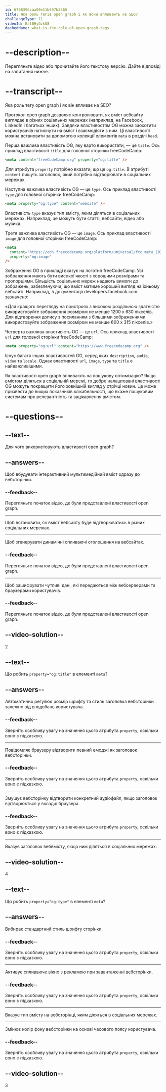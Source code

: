 ```yaml
---
id: 6708396caa00e11b597b3365
title: Яка роль тегів open graph і як вони впливають на SEO?
challengeType: 11
videoId: Bat8HyGzkU8
dashedName: what-is-the-role-of-open-graph-tags
---
```


# --description--

Перегляньте відео або прочитайте його текстову версію. Дайте відповіді на запитання нижче.

# --transcript--

Яка роль тегу open graph і як він впливає на SEO?

Протокол open graph дозволяє контролювати, як вміст вебсайту виглядає в різних соціальних мережах (наприклад, на Facebook, LinkedIn і багатьох інших). Завдяки властивостям OG можна заохотити користувачів натиснути на вміст і взаємодіяти з ним. Ці властивості можна встановити за допомогою колекції елементів `meta` в розділі `head`.

Перша важлива властивість OG, яку варто використати, — це `title`. Ось приклад властивості `title` для головної сторінки freeCodeCamp:

```html
<meta content="freeCodeCamp.org" property="og:title" />
```

Для атрибута `property` потрібно вказати, що це `og:title`. В атрибуті `content` пишуть заголовок, який потрібно відтворювати в соціальних мережах.

Наступна важлива властивість OG — це `type`. Ось приклад властивості `type` для головної сторінки freeCodeCamp:

```html
<meta property="og:type" content="website" />
```

Властивість `type` вказує тип вмісту, яким діляться в соціальних мережах. Наприклад, це можуть бути статті, вебсайти, відео або музика.

Третя важлива властивість OG — це `image`. Ось приклад властивості `image` для головної сторінки freeCodeCamp:

```html
<meta
  content="https://cdn.freecodecamp.org/platform/universal/fcc_meta_1920X1080-indigo.png"
  property="og:image"
/>
```

Зображення OG в прикладі вказує на логотип freeCodeCamp. Усі зображення мають бути високої якості з хорошими розмірами та пропорціями. Більшість соціальних мереж надають вимоги до зображень, забезпечуючи, що вміст матиме хороший вигляд на їхньому вебсайті. Наприклад, в документації developers.facebook.com зазначено:

«Для кращого перегляду на пристроях з високою роздільною здатністю використовуйте зображення розміром не менше 1200 x 630 пікселів. Для відтворення допису з посиланням з більшими зображеннями використовуйте зображення розміром не менше 600 x 315 пікселів.»

Четверта важлива властивість OG — це `url`. Ось приклад властивості `url` для головної сторінки freeCodeCamp:

```html
<meta property="og:url" content="https://www.freecodecamp.org" />
```

Існує багато інших властивостей OG, серед яких `description`, `audio`, `video` та `locale`. Однак властивості `url`, `image`, `type` та `title` є найважливішими.

Як властивості open graph впливають на пошукову оптимізацію? Якщо вмістом діляться в соціальній мережі, то добре налаштовані властивості OG можуть покращити його зовнішній вигляд у стрічці новин. Це може призвести до вищих показників клікабельності, що вкаже пошуковим системам про релевантність та зацікавлення вмістом.

# --questions--

## --text--

Для чого використовують властивості open graph?

## --answers--

Щоб вбудувати інтерактивний мультимедійний вміст одразу до вебсторінки.

### --feedback--

Перегляньте початок відео, де були представлені властивості open graph.

---

Щоб встановити, як вміст вебсайту буде відтворюватись в різних соціальних мережах.

---

Щоб згенерувати динамічні спливаючі оголошення на вебсайтах.

### --feedback--

Перегляньте початок відео, де були представлені властивості open graph.

---

Щоб зашифрувати чутливі дані, які передаються між вебсерверами та браузерами користувачів.

### --feedback--

Перегляньте початок відео, де були представлені властивості open graph.

## --video-solution--

2

## --text--

Що робить `property="og:title"` в елементі `meta`?

## --answers--

Автоматично регулює розмір шрифту та стиль заголовка вебсторінки залежно від вподобань користувача.

### --feedback--

Зверніть особливу увагу на значення цього атрибута `property`, оскільки воно є підказкою.

---

Повідомляє браузеру відтворити певний емоджі як заголовок вебсторінки.

### --feedback--

Зверніть особливу увагу на значення цього атрибута `property`, оскільки воно є підказкою.

---

Змушує вебсторінку відтворити конкретний аудіофайл, якщо заголовок відтворюється у вкладці браузера.

### --feedback--

Зверніть особливу увагу на значення цього атрибута `property`, оскільки воно є підказкою.

---

Вказує заголовок вебвмісту, якщо ним діляться в соціальних мережах.

## --video-solution--

4

## --text--

Що робить `property="og:type"` в елементі `meta`?

## --answers--

Вибирає стандартний стиль шрифту сторінки.

### --feedback--

Зверніть особливу увагу на значення цього атрибута `property`, оскільки воно є підказкою.

---

Активує спливаюче вікно з рекламою при завантаженні вебсторінки.

### --feedback--

Зверніть особливу увагу на значення цього атрибута `property`, оскільки воно є підказкою.

---

Вказує тип вмісту на вебсторінці, яким діляться в соціальних мережах.

---

Змінює колір фону вебсторінки на основі часового поясу користувача.

### --feedback--

Зверніть особливу увагу на значення цього атрибута `property`, оскільки воно є підказкою.

## --video-solution--

3
